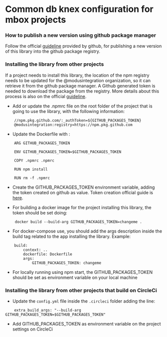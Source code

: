 # Common db knex configuration for mbox projects

### How to publish a new version using github package manager

Follow the official [guideline](https://help.github.com/en/github/managing-packages-with-github-packages/configuring-npm-for-use-with-github-packages) provided by github, for publishing a new version of this library into the github package registry.


### Installing the library from other projects

If a project needs to install this library, the location of the npm registry needs to be updated for the @modusintegration organization, so it can retrieve it from the github package manager. A Github generated token is needed to download the package from the registry. More details about this process is also on the official [guideline](https://help.github.com/en/github/managing-packages-with-github-packages/configuring-npm-for-use-with-github-packages).

- Add or update the .npmrc file on the root folder of the project that is going to use the library, with the following information:
```
    //npm.pkg.github.com/:_authToken=${GITHUB_PACKAGES_TOKEN}
    @modusintegration:registry=https://npm.pkg.github.com
```

- Update the Dockerfile with :

```
    ARG GITHUB_PACKAGES_TOKEN

    ENV GITHUB_PACKAGES_TOKEN=$GITHUB_PACKAGES_TOKEN

    COPY .npmrc .npmrc

    RUN npm install
    
    RUN rm -f .npmrc
```

- Create the GITHUB_PACKAGES_TOKEN environment variable, adding the token created on github as value. Token creation official guide is [here](https://help.github.com/en/github/authenticating-to-github/creating-a-personal-access-token-for-the-command-line).

- For building a docker image for the project installing this library, the token should be set doing: 
    ```
     docker build --build-arg GITHUB_PACKAGES_TOKEN=changeme .
     ```

- For docker-compose use, you should add the args description inside the build tag related to the app installing the library. Example:

```
    build:
        context: ..
        dockerfile: Dockerfile
        args: 
            GITHUB_PACKAGES_TOKEN: changeme
```

- For locally running using npm start, the GITHUB_PACKAGES_TOKEN should be set as environment variable on your local machine



### Installing the library from other projects that build on CircleCi

- Update the `config.yml` file inside the `.circleci` folder adding the line:

```
    extra_build_args: "--build-arg GITHUB_PACKAGES_TOKEN=$GITHUB_PACKAGES_TOKEN"
```

- Add GITHUB_PACKAGES_TOKEN as environment variable on the project settings on CircleCi



